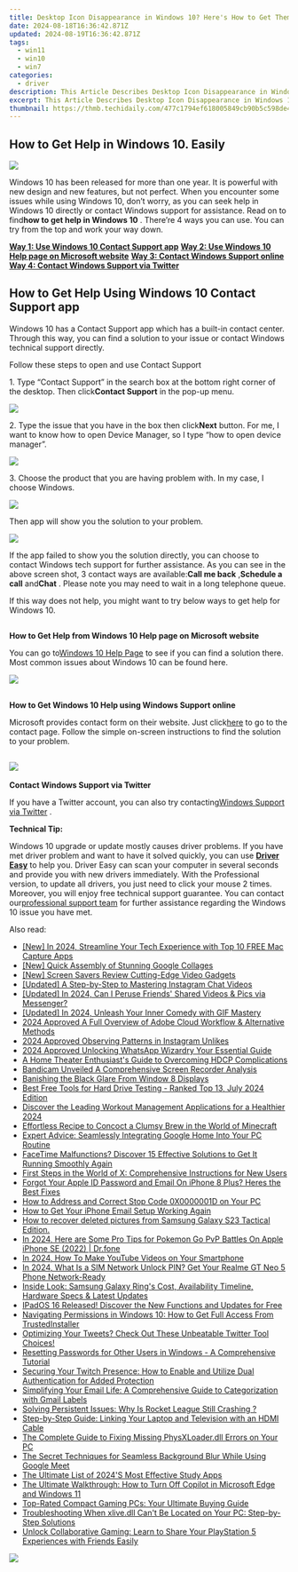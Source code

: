 ```yaml
---
title: Desktop Icon Disappearance in Windows 10? Here's How to Get Them Back!
date: 2024-08-18T16:36:42.871Z
updated: 2024-08-19T16:36:42.871Z
tags:
  - win11
  - win10
  - win7
categories:
  - driver
description: This Article Describes Desktop Icon Disappearance in Windows 10? Here's How to Get Them Back!
excerpt: This Article Describes Desktop Icon Disappearance in Windows 10? Here's How to Get Them Back!
thumbnail: https://thmb.techidaily.com/477c1794ef618005849cb90b5c598de4a419e5c1f80c7ae4dc1f76086ad70935.jpg
---
```


## How to Get Help in Windows 10. Easily

![](https://images.drivereasy.com/wp-content/uploads/2017/04/img_58df4e68d00d5.jpg)

 Windows 10 has been released for more than one year. It is powerful with new design and new features, but not perfect. When you encounter some issues while using Windows 10, don’t worry, as you can seek help in Windows 10 directly or contact Windows support for assistance. Read on to find**how to get help in Windows 10** . There’re 4 ways you can use. You can try from the top and work your way down.  
  
[**Way 1: Use Windows 10 Contact Support app**](https://tools.techidaily.com/drivereasy/download/)
**[Way 2: Use Windows 10 Help page on Microsoft website](https://tools.techidaily.com/drivereasy/download/)**
**[Way 3: Contact Windows Support online](https://tools.techidaily.com/drivereasy/download/)**
**[Way 4: Contact Windows Support via Twitter](https://tools.techidaily.com/drivereasy/download/)**

## **How to Get Help Using Windows 10 Contact Support app**

 Windows 10 has a Contact Support app which has a built-in contact center. Through this way, you can find a solution to your issue or contact Windows technical support directly.
  
 Follow these steps to open and use Contact Support  
  
 1\. Type “Contact Support” in the search box at the bottom right corner of the desktop. Then click**Contact Support** in the pop-up menu.  
  
![](https://images.drivereasy.com/wp-content/uploads/2016/11/img_582bdd3227a69.jpg)
  
 2\. Type the issue that you have in the box then click**Next** button. For me, I want to know how to open Device Manager, so I type “how to open device manager”.  
  
![](https://images.drivereasy.com/wp-content/uploads/2016/11/img_582bddfee56b3.jpg)
  
 3\. Choose the product that you are having problem with. In my case, I choose Windows.  
  
![](https://images.drivereasy.com/wp-content/uploads/2016/11/img_582bdf00811d3.jpg)
  
 Then app will show you the solution to your problem.  
  
![](https://images.drivereasy.com/wp-content/uploads/2016/11/img_582bdffabc7e6.jpg)
  
 If the app failed to show you the solution directly, you can choose to contact Windows tech support for further assistance. As you can see in the above screen shot, 3 contact ways are available:**Call me back** ,**Schedule a call** and**Chat** . Please note you may need to wait in a long telephone queue.

 If this way does not help, you might want to try below ways to get help for Windows 10.  

##

 **How to Get Help from Windows 10 Help page on Microsoft website**

 You can go to[Windows 10 Help Page](https://support.microsoft.com/en-sg/products/windows?os=windows-10) to see if you can find a solution there. Most common issues about Windows 10 can be found here.  
  
![](https://images.drivereasy.com/wp-content/uploads/2016/11/img_582bfb5f7aea3.jpg)

##

 **How to Get Windows 10 Help using Windows Support online**

 Microsoft provides contact form on their website. Just click[here](https://support.microsoft.com/en-us/contactus/) to go to the contact page. Follow the simple on-screen instructions to find the solution to your problem.  
  
## ![](https://images.drivereasy.com/wp-content/uploads/2016/11/img_582bfb7e72c60.png)
  
 **Contact Windows Support via Twitter**

 If you have a Twitter account, you can also try contacting[Windows Support via Twitter](https://twitter.com/WindowsSupport) .  
  
**Technical Tip:**
  
 Windows 10 upgrade or update mostly causes driver problems. If you have met driver problem and want to have it solved quickly, you can use **[Driver Easy](https://tools.techidaily.com/drivereasy/download/)**  to help you. Driver Easy can scan your computer in several seconds and provide you with new drivers immediately. With the Professional version, to update all drivers, you just need to click your mouse 2 times. Moreover, you will enjoy free technical support guarantee. You can contact our[professional support team](https://tools.techidaily.com/drivereasy/download/) for further assistance regarding the Windows 10 issue you have met.

<ins class="adsbygoogle"
     style="display:block"
     data-ad-format="autorelaxed"
     data-ad-client="ca-pub-7571918770474297"
     data-ad-slot="1223367746"></ins>



<ins class="adsbygoogle"
     style="display:block"
     data-ad-client="ca-pub-7571918770474297"
     data-ad-slot="8358498916"
     data-ad-format="auto"
     data-full-width-responsive="true"></ins>

<span class="atpl-alsoreadstyle">Also read:</span>
<div><ul>
<li><a href="https://screen-video-capture.techidaily.com/new-in-2024-streamline-your-tech-experience-with-top-10-free-mac-capture-apps/"><u>[New] In 2024, Streamline Your Tech Experience with Top 10 FREE Mac Capture Apps</u></a></li>
<li><a href="https://extra-skills.techidaily.com/new-quick-assembly-of-stunning-google-collages/"><u>[New] Quick Assembly of Stunning Google Collages</u></a></li>
<li><a href="https://visual-screen-recording.techidaily.com/new-screen-savers-review-cutting-edge-video-gadgets/"><u>[New] Screen Savers Review  Cutting-Edge Video Gadgets</u></a></li>
<li><a href="https://instagram-video-files.techidaily.com/updated-a-step-by-step-to-mastering-instagram-chat-videos/"><u>[Updated] A Step-by-Step to Mastering Instagram Chat Videos</u></a></li>
<li><a href="https://facebook-video-recording.techidaily.com/updated-in-2024-can-i-peruse-friends-shared-videos-and-pics-via-messenger/"><u>[Updated] In 2024, Can I Peruse Friends' Shared Videos & Pics via Messenger?</u></a></li>
<li><a href="https://fox-links.techidaily.com/updated-in-2024-unleash-your-inner-comedy-with-gif-mastery/"><u>[Updated] In 2024, Unleash Your Inner Comedy with GIF Mastery</u></a></li>
<li><a href="https://extra-lessons.techidaily.com/2024-approved-a-full-overview-of-adobe-cloud-workflow-and-alternative-methods/"><u>2024 Approved  A Full Overview of Adobe Cloud Workflow & Alternative Methods</u></a></li>
<li><a href="https://instagram-video-recordings.techidaily.com/2024-approved-observing-patterns-in-instagram-unlikes/"><u>2024 Approved  Observing Patterns in Instagram Unlikes</u></a></li>
<li><a href="https://fox-links.techidaily.com/2024-approved-unlocking-whatsapp-wizardry-your-essential-guide/"><u>2024 Approved  Unlocking WhatsApp Wizardry  Your Essential Guide</u></a></li>
<li><a href="https://techno-recovery.techidaily.com/a-home-theater-enthusiasts-guide-to-overcoming-hdcp-complications/"><u>A Home Theater Enthusiast's Guide to Overcoming HDCP Complications</u></a></li>
<li><a href="https://screen-sharing-recording.techidaily.com/bandicam-unveiled-a-comprehensive-screen-recorder-analysis/"><u>Bandicam Unveiled  A Comprehensive Screen Recorder Analysis</u></a></li>
<li><a href="https://win11-tips.techidaily.com/banishing-the-black-glare-from-window-8-displays/"><u>Banishing the Black Glare From Window 8 Displays</u></a></li>
<li><a href="https://techno-recovery.techidaily.com/best-free-tools-for-hard-drive-testing-ranked-top-13-july-2024-edition/"><u>Best Free Tools for Hard Drive Testing - Ranked Top 13, July 2024 Edition</u></a></li>
<li><a href="https://techno-recovery.techidaily.com/discover-the-leading-workout-management-applications-for-a-healthier-2024/"><u>Discover the Leading Workout Management Applications for a Healthier 2024</u></a></li>
<li><a href="https://techno-recovery.techidaily.com/effortless-recipe-to-concoct-a-clumsy-brew-in-the-world-of-minecraft/"><u>Effortless Recipe to Concoct a Clumsy Brew in the World of Minecraft</u></a></li>
<li><a href="https://techno-recovery.techidaily.com/expert-advice-seamlessly-integrating-google-home-into-your-pc-routine/"><u>Expert Advice: Seamlessly Integrating Google Home Into Your PC Routine</u></a></li>
<li><a href="https://fox-that.techidaily.com/facetime-malfunctions-discover-15-effective-solutions-to-get-it-running-smoothly-again/"><u>FaceTime Malfunctions? Discover 15 Effective Solutions to Get It Running Smoothly Again</u></a></li>
<li><a href="https://techno-recovery.techidaily.com/first-steps-in-the-world-of-x-comprehensive-instructions-for-new-users/"><u>First Steps in the World of X: Comprehensive Instructions for New Users</u></a></li>
<li><a href="https://apple-account.techidaily.com/forgot-your-apple-id-password-and-email-on-iphone-8-plus-heres-the-best-fixes-by-drfone-ios/"><u>Forgot Your Apple ID Password and Email On iPhone 8 Plus? Heres the Best Fixes</u></a></li>
<li><a href="https://techno-recovery.techidaily.com/how-to-address-and-correct-stop-code-0x0000001d-on-your-pc/"><u>How to Address and Correct Stop Code 0X0000001D on Your PC</u></a></li>
<li><a href="https://techno-recovery.techidaily.com/how-to-get-your-iphone-email-setup-working-again/"><u>How to Get Your iPhone Email Setup Working Again</u></a></li>
<li><a href="https://blog-min.techidaily.com/how-to-recover-deleted-pictures-from-samsung-galaxy-s23-tactical-edition-by-fonelab-android-recover-pictures/"><u>How to recover deleted pictures from Samsung Galaxy S23 Tactical Edition.</u></a></li>
<li><a href="https://ios-pokemon-go.techidaily.com/in-2024-here-are-some-pro-tips-for-pokemon-go-pvp-battles-on-apple-iphone-se-2022-drfone-by-drfone-virtual-ios/"><u>In 2024, Here are Some Pro Tips for Pokemon Go PvP Battles On Apple iPhone SE (2022) | Dr.fone</u></a></li>
<li><a href="https://youtube-zero.techidaily.com/24-how-to-make-youtube-videos-on-your-smartphone/"><u>In 2024, How To Make YouTube Videos on Your Smartphone</u></a></li>
<li><a href="https://sim-unlock.techidaily.com/in-2024-what-is-a-sim-network-unlock-pin-get-your-realme-gt-neo-5-phone-network-ready-by-drfone-android/"><u>In 2024, What Is a SIM Network Unlock PIN? Get Your Realme GT Neo 5 Phone Network-Ready</u></a></li>
<li><a href="https://techno-recovery.techidaily.com/inside-look-samsung-galaxy-rings-cost-availability-timeline-hardware-specs-and-latest-updates/"><u>Inside Look: Samsung Galaxy Ring's Cost, Availability Timeline, Hardware Specs & Latest Updates</u></a></li>
<li><a href="https://techno-recovery.techidaily.com/ipados-16-released-discover-the-new-functions-and-updates-for-free/"><u>IPadOS 16 Released! Discover the New Functions and Updates for Free</u></a></li>
<li><a href="https://techno-recovery.techidaily.com/navigating-permissions-in-windows-10-how-to-get-full-access-from-trustedinstaller/"><u>Navigating Permissions in Windows 10: How to Get Full Access From TrustedInstaller</u></a></li>
<li><a href="https://techno-recovery.techidaily.com/optimizing-your-tweets-check-out-these-unbeatable-twitter-tool-choices/"><u>Optimizing Your Tweets? Check Out These Unbeatable Twitter Tool Choices!</u></a></li>
<li><a href="https://techno-recovery.techidaily.com/resetting-passwords-for-other-users-in-windows-a-comprehensive-tutorial/"><u>Resetting Passwords for Other Users in Windows - A Comprehensive Tutorial</u></a></li>
<li><a href="https://techno-recovery.techidaily.com/securing-your-twitch-presence-how-to-enable-and-utilize-dual-authentication-for-added-protection/"><u>Securing Your Twitch Presence: How to Enable and Utilize Dual Authentication for Added Protection</u></a></li>
<li><a href="https://techno-recovery.techidaily.com/simplifying-your-email-life-a-comprehensive-guide-to-categorization-with-gmail-labels/"><u>Simplifying Your Email Life: A Comprehensive Guide to Categorization with Gmail Labels</u></a></li>
<li><a href="https://program-issues.techidaily.com/solving-persistent-issues-why-is-rocket-league-still-crashing/"><u>Solving Persistent Issues: Why Is Rocket League Still Crashing ?</u></a></li>
<li><a href="https://techno-recovery.techidaily.com/step-by-step-guide-linking-your-laptop-and-television-with-an-hdmi-cable/"><u>Step-by-Step Guide: Linking Your Laptop and Television with an HDMI Cable</u></a></li>
<li><a href="https://techno-recovery.techidaily.com/the-complete-guide-to-fixing-missing-physxloaderdll-errors-on-your-pc/"><u>The Complete Guide to Fixing Missing PhysXLoader.dll Errors on Your PC</u></a></li>
<li><a href="https://techno-recovery.techidaily.com/the-secret-techniques-for-seamless-background-blur-while-using-google-meet/"><u>The Secret Techniques for Seamless Background Blur While Using Google Meet</u></a></li>
<li><a href="https://techno-recovery.techidaily.com/the-ultimate-list-of-2024s-most-effective-study-apps/"><u>The Ultimate List of 2024'S Most Effective Study Apps</u></a></li>
<li><a href="https://techno-recovery.techidaily.com/the-ultimate-walkthrough-how-to-turn-off-copilot-in-microsoft-edge-and-windows-11/"><u>The Ultimate Walkthrough: How to Turn Off Copilot in Microsoft Edge and Windows 11</u></a></li>
<li><a href="https://techno-recovery.techidaily.com/top-rated-compact-gaming-pcs-your-ultimate-buying-guide/"><u>Top-Rated Compact Gaming PCs: Your Ultimate Buying Guide</u></a></li>
<li><a href="https://techno-recovery.techidaily.com/troubleshooting-when-xlivedll-cant-be-located-on-your-pc-step-by-step-solutions/"><u>Troubleshooting When xlive.dll Can't Be Located on Your PC: Step-by-Step Solutions</u></a></li>
<li><a href="https://techno-recovery.techidaily.com/unlock-collaborative-gaming-learn-to-share-your-playstation-5-experiences-with-friends-easily/"><u>Unlock Collaborative Gaming: Learn to Share Your PlayStation 5 Experiences with Friends Easily</u></a></li>
</ul></div>

<!-- affiliate ads begin -->
<a href="https://store.nero.com/order/checkout.php?PRODS=42570605&QTY=1&AFFILIATE=108875&CART=1"><img src="http://cdnwww.nero.com/nero-com-wAssets/img/banners/2023/usbXcopy/Nero_USB_x_copy_Screen_2.png" border="0"></a>
<!-- affiliate ads end -->